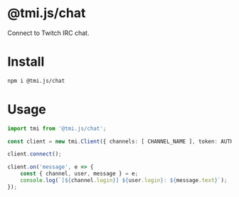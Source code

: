 # @tmi.js/chat

Connect to Twitch IRC chat.

# Install

```bash
npm i @tmi.js/chat
```

# Usage

```ts
import tmi from '@tmi.js/chat';

const client = new tmi.Client({ channels: [ CHANNEL_NAME ], token: AUTH_TOKEN });

client.connect();

client.on('message', e => {
	const { channel, user, message } = e;
	console.log(`[${channel.login}] ${user.login}: ${message.text}`);
});
```